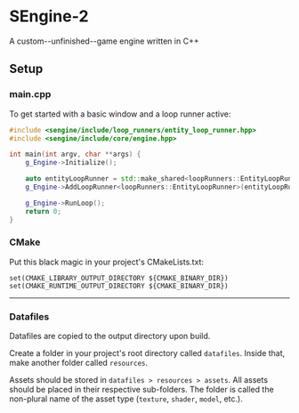# SEngine-2
A custom--unfinished--game engine written in C++

## Setup

### main.cpp
To get started with a basic window and a loop runner active:
```cpp
#include <sengine/include/loop_runners/entity_loop_runner.hpp>
#include <sengine/include/core/engine.hpp>

int main(int argv, char **args) {
    g_Engine->Initialize();

    auto entityLoopRunner = std::make_shared<loopRunners::EntityLoopRunner>();
    g_Engine->AddLoopRunner<loopRunners::EntityLoopRunner>(entityLoopRunner);

    g_Engine->RunLoop();
    return 0;
}
```

### CMake
Put this black magic in your project's CMakeLists.txt:
  
    set(CMAKE_LIBRARY_OUTPUT_DIRECTORY ${CMAKE_BINARY_DIR})  
    set(CMAKE_RUNTIME_OUTPUT_DIRECTORY ${CMAKE_BINARY_DIR})

---

### Datafiles
Datafiles are copied to the output directory upon build.

Create a folder in your project's root directory called `datafiles`. Inside that, make another folder called `resources`.

Assets should be stored in `datafiles > resources > assets`. All assets should be placed in their respective sub-folders. The folder is called the non-plural name of the asset type (`texture`, `shader`, `model`, etc.).
